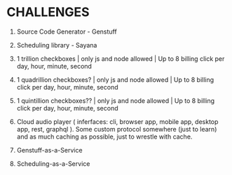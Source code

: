 # CHALLENGES

1. Source Code Generator - Genstuff
2. Scheduling library - Sayana

3. 1 trillion    checkboxes   | only js and node allowed | Up to 8 billing click per day, hour, minute, second
4. 1 quadrillion checkboxes?  | only js and node allowed | Up to 8 billing click per day, hour, minute, second
5. 1 quintillion checkboxes?? | only js and node allowed | Up to 8 billing click per day, hour, minute, second

6. Cloud audio player ( inferfaces: cli, browser app, mobile app, desktop app, rest, graphql ).
   Some custom protocol somewhere (just to learn) and as much caching as possible, just to wrestle with cache.

7. Genstuff-as-a-Service
7. Scheduling-as-a-Service
